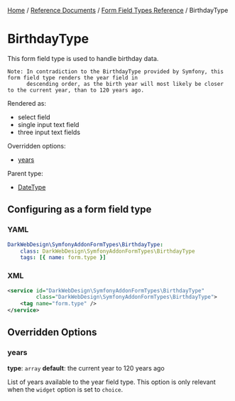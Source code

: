 [Home](../../../index.md) /
[Reference Documents](../../index.md) /
[Form Field Types Reference](index.md) /
BirthdayType

# BirthdayType

This form field type is used to handle birthday data.

```text
Note: In contradiction to the BirthdayType provided by Symfony, this form field type renders the year field in
      descending order, as the birth year will most likely be closer to the current year, than to 120 years ago.
```

Rendered as:

* select field
* single input text field
* three input text fields

Overridden options:

* [years](#years)

Parent type:

* [DateType](http://symfony.com/doc/3.2/reference/forms/types/choice.html)

## Configuring as a form field type

### YAML

```yml
DarkWebDesign\SymfonyAddonFormTypes\BirthdayType:
    class: DarkWebDesign\SymfonyAddonFormTypes\BirthdayType
    tags: [{ name: form.type }]
```

### XML

```xml
<service id="DarkWebDesign\SymfonyAddonFormTypes\BirthdayType"
         class="DarkWebDesign\SymfonyAddonFormTypes\BirthdayType">
    <tag name="form.type" />
</service>
```

## Overridden Options

### years

**type**: `array` **default**: the current year to 120 years ago

List of years available to the year field type. This option is only relevant when the `widget` option is set to `choice`.
